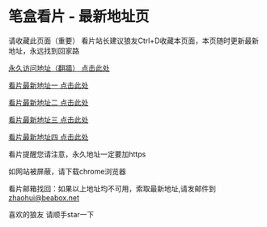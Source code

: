 # 笔盒看片 - 最新地址页

请收藏此页面（重要）
看片站长建议狼友Ctrl+D收藏本页面，本页随时更新最新地址，永远找到回家路

[永久访问地址（翻牆） 点击此处](https://beabox.net/)

[看片最新地址一 点击此处](https://2kzkca0ohk.shop)

[看片最新地址二 点击此处](https://2mxpf1204gj.wiki)

[看片最新地址三 点击此处](https://5iy1mppwo7qw.shop)

[看片最新地址四 点击此处](https://8v07jyfpgwn2.wiki)

看片提醒您请注意，永久地址一定要加https

如网站被屏蔽，请下载chrome浏览器

看片邮箱找回：如果以上地址均不可用，索取最新地址,请发邮件到 zhaohui@beabox.net

喜欢的狼友 请顺手star一下
